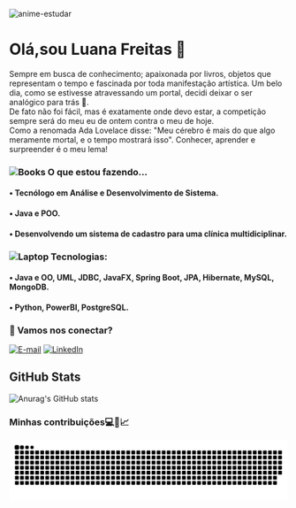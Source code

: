 
![anime-estudar](https://github.com/LuanaEstevaoDia/Luana-Freitas/assets/169275261/7a63ce47-dc29-4062-ac23-615176215b11)

# Olá,sou Luana Freitas  :fallen_leaf:

Sempre em busca de conhecimento; apaixonada por livros, objetos que representam o tempo e fascinada por toda manifestação artística.  Um belo dia, como se estivesse atravessando um portal, decidi deixar o ser analógico para trás :scroll:.  
De fato não foi fácil, mas é exatamente onde devo estar, a competição sempre será do meu eu de ontem contra o meu de hoje.  
Como a renomada Ada Lovelace disse: "Meu cérebro é mais do que algo meramente mortal, e o tempo mostrará isso". Conhecer, aprender e surpreender é o meu lema!


### <img src="https://raw.githubusercontent.com/Tarikul-Islam-Anik/Animated-Fluent-Emojis/master/Emojis/Objects/Books.png" alt="Books" width="30" height="30" /> O que estou fazendo...
  ####  •  Tecnólogo em Análise e Desenvolvimento de Sistema.
  ####  •  Java e POO.
  ####  •  Desenvolvendo um sistema de cadastro para uma clínica multidiciplinar. 
  
### <img src="https://raw.githubusercontent.com/Tarikul-Islam-Anik/Animated-Fluent-Emojis/master/Emojis/Objects/Laptop.png" alt="Laptop" width="25" height="25" /> Tecnologias:

####  • Java e OO, UML, JDBC, JavaFX, Spring Boot, JPA, Hibernate, MySQL, MongoDB. 
####  • Python, PowerBI, PostgreSQL.

### 📧 Vamos nos conectar?
[![E-mail](https://img.shields.io/badge/-Email-000?style=for-the-badge&logo=microsoft-outlook&logoColor=FF00F6&color:FFF)](mailto:luanafreitas.ti@gmail.com)
[![LinkedIn](https://img.shields.io/badge/-LinkedIn-000?style=for-the-badge&logo=linkedin&logoColor=FF00F6&color:FFF)](https://linkedin.com/in/luanafdefreitas/)

 ## GitHub Stats
![Anurag's GitHub stats](https://github-readme-stats.vercel.app/api?username=LuanaEstevaoDia&theme=radical)

### Minhas contribuições💻📖📈

<picture>
  <source media="(prefers-color-scheme: dark)" srcset="https://raw.githubusercontent.com/mari4souza/mari4souza/output/github-contribution-grid-snake-dark.svg">
  <source media="(prefers-color-scheme: light)" srcset="https://raw.githubusercontent.com/mari4souza/mari4souza/output/github-contribution-grid-snake.svg">
  <img alt="github contribution grid snake animation" src="https://raw.githubusercontent.com/mari4souza/mari4souza/output/github-contribution-grid-snake.svg">
</picture>
<br><br>
  


